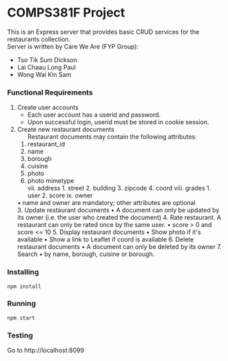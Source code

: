 # COMPS381F Project
This is an Express server that provides basic CRUD services for the restaurants collection. <br>
Server is written by Care We Are (FYP Group): <br>
<ul>
	<li>Tso Tik Sum Dickson</li>
	<li>Lai Chaau Long Paul</li>
	<li>Wong Wai Kin Sam</li>
</ul>

### Functional Requirements
<ol>
	<li>
	Create user accounts
	<ul>
		<li>Each user account has a userid and password.</li>
		<li>Upon successful login, userid must be stored in cookie session.</li>
	</ul>
	</li>
	<li>
	Create new restaurant documents
	<ol>
	Restaurant documents may contain the following attributes:
		<li>restaurant_id</li>
		<li>name</li>
		<li>borough</li>
		<li>cuisine</li>
		<li>photo</li>
		<li>photo mimetype</li>
			vii. address
				1. street
				2. building
				3. zipcode
				4. coord
			viii. grades
				1. user
				2. score
			ix. owner
	</ol>
		• name and owner are mandatory; other attributes are optional
	</li>
3. Update restaurant documents
		• A document can only be updated by its owner (i.e. the user who created the document)
4. Rate restaurant. A restaurant can only be rated once by the same user.
		• score > 0 and score <= 10
5. Display restaurant documents
		• Show photo if it's available
		• Show a link to Leaflet if coord is available
6. Delete restaurant documents
		• A document can only be deleted by its owner
7. Search
		• by name, borough, cuisine or borough.
			</ol>

### Installing
```
npm install
```
### Running
```
npm start
```
### Testing
Go to http://localhost:8099
